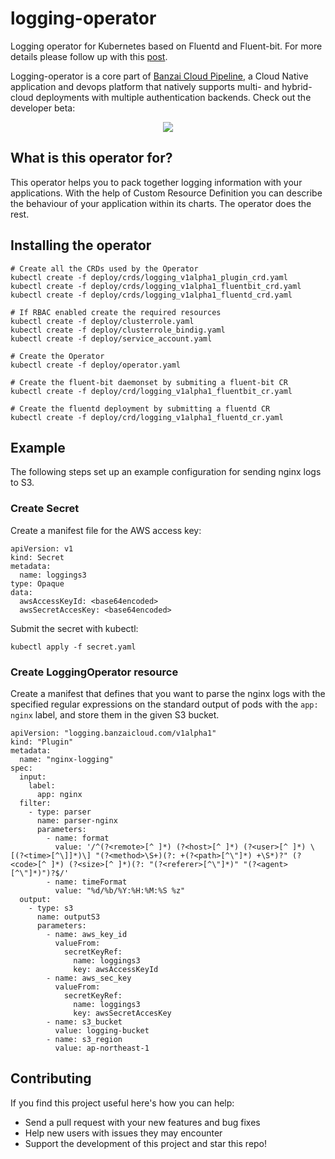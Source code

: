 # logging-operator

Logging operator for Kubernetes based on Fluentd and Fluent-bit. For more details please follow up with this [post](https://banzaicloud.com/blog/k8s-logging-operator/).

Logging-operator is a core part of [Banzai Cloud Pipeline](https://banzaicloud.com/), a Cloud Native application and devops platform that natively supports multi- and hybrid-cloud deployments with multiple authentication backends. Check out the developer beta:
 <p align="center">
   <a href="https://beta.banzaicloud.io">
   <img src="https://camo.githubusercontent.com/a487fb3128bcd1ef9fc1bf97ead8d6d6a442049a/68747470733a2f2f62616e7a6169636c6f75642e636f6d2f696d672f7472795f706970656c696e655f627574746f6e2e737667">
   </a>
 </p>

## What is this operator for?

This operator helps you to pack together logging information with your applications. With the help of Custom Resource Definition you can describe the behaviour of your application within its charts. The operator does the rest.

## Installing the operator

```
# Create all the CRDs used by the Operator
kubectl create -f deploy/crds/logging_v1alpha1_plugin_crd.yaml
kubectl create -f deploy/crds/logging_v1alpha1_fluentbit_crd.yaml
kubectl create -f deploy/crds/logging_v1alpha1_fluentd_crd.yaml

# If RBAC enabled create the required resources
kubectl create -f deploy/clusterrole.yaml 
kubectl create -f deploy/clusterrole_bindig.yaml
kubectl create -f deploy/service_account.yaml

# Create the Operator
kubectl create -f deploy/operator.yaml

# Create the fluent-bit daemonset by submiting a fluent-bit CR
kubectl create -f deploy/crd/logging_v1alpha1_fluentbit_cr.yaml

# Create the fluentd deployment by submitting a fluentd CR
kubectl create -f deploy/crd/logging_v1alpha1_fluentd_cr.yaml

```

## Example

The following steps set up an example configuration for sending nginx logs to S3.

### Create Secret

Create a manifest file for the AWS access key:

```
apiVersion: v1
kind: Secret
metadata:
  name: loggings3
type: Opaque
data:
  awsAccessKeyId: <base64encoded>
  awsSecretAccesKey: <base64encoded>
```

Submit the secret with kubectl:

```
kubectl apply -f secret.yaml
```

### Create LoggingOperator resource

Create a manifest that defines that you want to parse the nginx logs with the specified regular expressions on the standard output of pods with the `app: nginx` label, and store them in the given S3 bucket.

```
apiVersion: "logging.banzaicloud.com/v1alpha1"
kind: "Plugin"
metadata:
  name: "nginx-logging"
spec:
  input:
    label:
      app: nginx
  filter:
    - type: parser
      name: parser-nginx
      parameters:
        - name: format
          value: '/^(?<remote>[^ ]*) (?<host>[^ ]*) (?<user>[^ ]*) \[(?<time>[^\]]*)\] "(?<method>\S+)(?: +(?<path>[^\"]*) +\S*)?" (?<code>[^ ]*) (?<size>[^ ]*)(?: "(?<referer>[^\"]*)" "(?<agent>[^\"]*)")?$/'
        - name: timeFormat
          value: "%d/%b/%Y:%H:%M:%S %z"
  output:
    - type: s3
      name: outputS3
      parameters:
        - name: aws_key_id
          valueFrom:
            secretKeyRef:
              name: loggings3
              key: awsAccessKeyId
        - name: aws_sec_key
          valueFrom:
            secretKeyRef:
              name: loggings3
              key: awsSecretAccesKey
        - name: s3_bucket
          value: logging-bucket
        - name: s3_region
          value: ap-northeast-1
```

## Contributing

If you find this project useful here's how you can help:

- Send a pull request with your new features and bug fixes
- Help new users with issues they may encounter
- Support the development of this project and star this repo!
